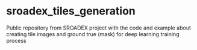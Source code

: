 # sroadex_tiles_generation
Public repository from SROADEX project with the code and example about creating tile images and ground true (mask) for deep learning training process
